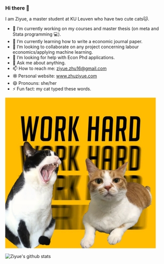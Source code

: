 ### Hi there 👋

I am Ziyue, a master student at KU Leuven who have two cute cats🐱.      

- 🔭 I’m currently working on my courses and master thesis (on meta and Stata programming 💻).
- 🌱 I’m currently learning how to write a economic journal paper.
- 👯 I’m looking to collaborate on any project concerning labour economics/applying machine learning.
- 🤔 I’m looking for help with Econ Phd applications.
- 💬 Ask me about anything.
- 📫 How to reach me: ziyue.zhu16@gmail.com
- 🕸️ Personal website: www.zhuziyue.com
- 😄 Pronouns: she/her
- ⚡ Fun fact: my cat typed these words.

<img src="https://raw.githubusercontent.com/ziyue16/ziyue16/main/WechatIMG56019.jpeg" height="480" width="480">

![Ziyue's github stats](https://github-readme-stats.vercel.app/api?username=ziyue16&show_icons=true&theme=radical) 

<!--
**ziyue16/ziyue16** is a ✨ _special_ ✨ repository because its `README.md` (this file) appears on your GitHub profile.

Here are some ideas to get you started:

- 🔭 I’m currently working on ...
- 🌱 I’m currently learning ...
- 👯 I’m looking to collaborate on ...
- 🤔 I’m looking for help with ...
- 💬 Ask me about ...
- 📫 How to reach me: ...
- 😄 Pronouns: ...
- ⚡ Fun fact: ...
-->
